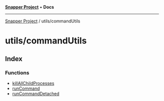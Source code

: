 [**Snapper Project**](../../README.md) • **Docs**

***

[Snapper Project](../../README.md) / utils/commandUtils

# utils/commandUtils

## Index

### Functions

- [killAllChildProcesses](functions/killAllChildProcesses.md)
- [runCommand](functions/runCommand.md)
- [runCommandDetached](functions/runCommandDetached.md)
